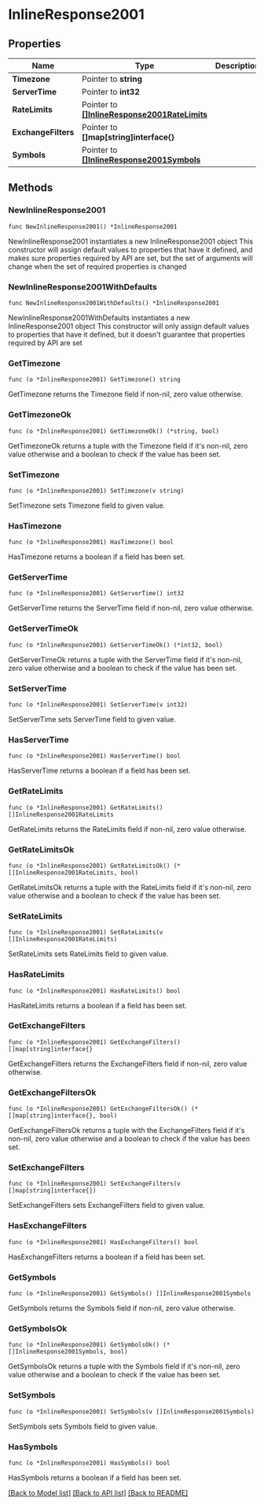 # InlineResponse2001

## Properties

Name | Type | Description | Notes
------------ | ------------- | ------------- | -------------
**Timezone** | Pointer to **string** |  | [optional] 
**ServerTime** | Pointer to **int32** |  | [optional] 
**RateLimits** | Pointer to [**[]InlineResponse2001RateLimits**](InlineResponse2001RateLimits.md) |  | [optional] 
**ExchangeFilters** | Pointer to **[]map[string]interface{}** |  | [optional] 
**Symbols** | Pointer to [**[]InlineResponse2001Symbols**](InlineResponse2001Symbols.md) |  | [optional] 

## Methods

### NewInlineResponse2001

`func NewInlineResponse2001() *InlineResponse2001`

NewInlineResponse2001 instantiates a new InlineResponse2001 object
This constructor will assign default values to properties that have it defined,
and makes sure properties required by API are set, but the set of arguments
will change when the set of required properties is changed

### NewInlineResponse2001WithDefaults

`func NewInlineResponse2001WithDefaults() *InlineResponse2001`

NewInlineResponse2001WithDefaults instantiates a new InlineResponse2001 object
This constructor will only assign default values to properties that have it defined,
but it doesn't guarantee that properties required by API are set

### GetTimezone

`func (o *InlineResponse2001) GetTimezone() string`

GetTimezone returns the Timezone field if non-nil, zero value otherwise.

### GetTimezoneOk

`func (o *InlineResponse2001) GetTimezoneOk() (*string, bool)`

GetTimezoneOk returns a tuple with the Timezone field if it's non-nil, zero value otherwise
and a boolean to check if the value has been set.

### SetTimezone

`func (o *InlineResponse2001) SetTimezone(v string)`

SetTimezone sets Timezone field to given value.

### HasTimezone

`func (o *InlineResponse2001) HasTimezone() bool`

HasTimezone returns a boolean if a field has been set.

### GetServerTime

`func (o *InlineResponse2001) GetServerTime() int32`

GetServerTime returns the ServerTime field if non-nil, zero value otherwise.

### GetServerTimeOk

`func (o *InlineResponse2001) GetServerTimeOk() (*int32, bool)`

GetServerTimeOk returns a tuple with the ServerTime field if it's non-nil, zero value otherwise
and a boolean to check if the value has been set.

### SetServerTime

`func (o *InlineResponse2001) SetServerTime(v int32)`

SetServerTime sets ServerTime field to given value.

### HasServerTime

`func (o *InlineResponse2001) HasServerTime() bool`

HasServerTime returns a boolean if a field has been set.

### GetRateLimits

`func (o *InlineResponse2001) GetRateLimits() []InlineResponse2001RateLimits`

GetRateLimits returns the RateLimits field if non-nil, zero value otherwise.

### GetRateLimitsOk

`func (o *InlineResponse2001) GetRateLimitsOk() (*[]InlineResponse2001RateLimits, bool)`

GetRateLimitsOk returns a tuple with the RateLimits field if it's non-nil, zero value otherwise
and a boolean to check if the value has been set.

### SetRateLimits

`func (o *InlineResponse2001) SetRateLimits(v []InlineResponse2001RateLimits)`

SetRateLimits sets RateLimits field to given value.

### HasRateLimits

`func (o *InlineResponse2001) HasRateLimits() bool`

HasRateLimits returns a boolean if a field has been set.

### GetExchangeFilters

`func (o *InlineResponse2001) GetExchangeFilters() []map[string]interface{}`

GetExchangeFilters returns the ExchangeFilters field if non-nil, zero value otherwise.

### GetExchangeFiltersOk

`func (o *InlineResponse2001) GetExchangeFiltersOk() (*[]map[string]interface{}, bool)`

GetExchangeFiltersOk returns a tuple with the ExchangeFilters field if it's non-nil, zero value otherwise
and a boolean to check if the value has been set.

### SetExchangeFilters

`func (o *InlineResponse2001) SetExchangeFilters(v []map[string]interface{})`

SetExchangeFilters sets ExchangeFilters field to given value.

### HasExchangeFilters

`func (o *InlineResponse2001) HasExchangeFilters() bool`

HasExchangeFilters returns a boolean if a field has been set.

### GetSymbols

`func (o *InlineResponse2001) GetSymbols() []InlineResponse2001Symbols`

GetSymbols returns the Symbols field if non-nil, zero value otherwise.

### GetSymbolsOk

`func (o *InlineResponse2001) GetSymbolsOk() (*[]InlineResponse2001Symbols, bool)`

GetSymbolsOk returns a tuple with the Symbols field if it's non-nil, zero value otherwise
and a boolean to check if the value has been set.

### SetSymbols

`func (o *InlineResponse2001) SetSymbols(v []InlineResponse2001Symbols)`

SetSymbols sets Symbols field to given value.

### HasSymbols

`func (o *InlineResponse2001) HasSymbols() bool`

HasSymbols returns a boolean if a field has been set.


[[Back to Model list]](../README.md#documentation-for-models) [[Back to API list]](../README.md#documentation-for-api-endpoints) [[Back to README]](../README.md)


